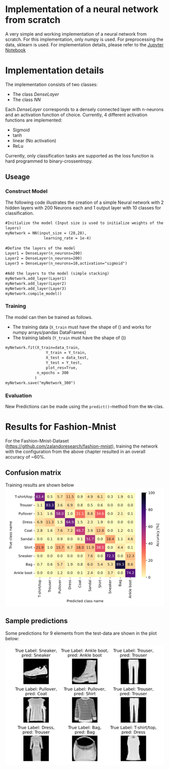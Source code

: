 # Implementation of a neural network from scratch
A very simple and working implementation of a neural network from scratch.
For this implementation, only numpy is used. For preprocessing the data, sklearn is used. For implementation details, please refer to the [Jupyter Notebook](https://github.com/schlafel/Mathematical-Methods-For-MachineLearning/blob/main/Implementation_NeuralNetwork_FromScratch_.ipynb)






# Implementation details
The implementation consists of two classes:
* The class *DenseLayer*
* The class *NN*

Each *DenseLayer* corresponds to a densely connected layer with n-neurons and an activation 
function of choice. 
Currently, 4 different activation functions are implemented:

* Sigmoid
* tanh
* linear (No activation)
* ReLu

Currently, only classification tasks are supported as the loss function is hard programmed to binary-crossentropy.


## Useage

### Construct Model
The following code illustrates the creation of a simple Neural network with 2 hidden layers with 200 Neurons each and 1 output layer with 10 classes for classification.

```
#Initialize the model (Input size is used to initialize weights of the layers)
myNetwork = NN(input_size = (28,28),
                 learning_rate = 1e-4)
                 
#Define the layers of the model
Layer1 = DenseLayer(n_neurons=200)
Layer2 = DenseLayer(n_neurons=200)
Layer3 = DenseLayer(n_neurons=10,activation="sigmoid")

#Add the layers to the model (simple stacking)
myNetwork.add_layer(Layer1)
myNetwork.add_layer(Layer2)
myNetwork.add_layer(Layer3)
myNetwork.compile_model()
```


### Training
The model can then be trained as follows. 
* The training data (```X_train``` must have the shape of () and works for numpy arrays/pandas DataFrames)
* The training labels (```Y_train``` must have the shape of ())

```
myNetwork.fit(X_train=data_train,
                  Y_train = Y_train,
                  X_test = data_test,
                  Y_test = Y_test,
                  plot_res=True,
              n_epochs = 300
             )
myNetwork.save("myNetwork_300")
```
### Evaluation
New Predictions can be made using the ```predict()```-method from the ```NN```-clas. 

# Results for Fashion-Mnist
For the Fashion-Mnist-Dataset (https://github.com/zalandoresearch/fashion-mnist), training the network with the configuration from the above 
chapter resulted in an overall accuracy of ~60%. 

## Confusion matrix
Training results are shown below
![Training loss & accuracy](Figures/PredictionAccuracyLoss.svg)


## Sample predictions
Some predictions for 9 elements from the test-data 
are shown in the plot below:

![Training loss & accuracy](Figures/Predictions.svg)




